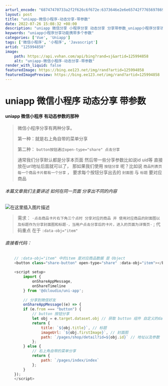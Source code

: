 ```yaml
---
arturl_encode: "68747470733a2f2f626c6f672e:6373646e2e6e65742f77656978696e5f34343135353531382f:61727469636c652f64657461696c732f313235393934383538"
layout: post
title: "uniapp-微信小程序-动态分享-带参数"
date: 2022-07-26 15:08:32 +08:00
description: "uniapp 微信分享 小程序分享 动态分享 分享带参数_uniapp小程序分享功能携带多个参数"
keywords: "uniapp小程序分享功能携带多个参数"
categories: ['Vue', 'Uniapp']
tags: ['微信小程序', '小程序', 'Javascript']
artid: "125994858"
image:
    path: https://api.vvhan.com/api/bing?rand=sj&artid=125994858
    alt: "uniapp-微信小程序-动态分享-带参数"
render_with_liquid: false
featuredImage: https://bing.ee123.net/img/rand?artid=125994858
featuredImagePreview: https://bing.ee123.net/img/rand?artid=125994858
---
```


# uniapp 微信小程序 动态分享 带参数

#### uniapp 微信小程序 有动态参数的那种

> 微信小程序分享有两种分享。
>   
> 第一种：就是右上角自带的菜单分享
>   
> 第二种：
> `button按钮通过open-type="share" 点击分享`
>   
> 通常我们分享默认都是分享本页面 然后带一些分享参数比如说id uid等 直接放在url地址后面就可以了， 那如果我们使用
> `按钮分享`
> 呢？比如说
> `商品列表页 每一个商品卡片都有一个分享`
> ， 要求每个按钮分享出去的
> `封面图`
> 与
> `标题`
> 要对应商品

###### 本篇文章我们主要讲述 如何在同一页面 分享出不同的内容

![在这里插入图片描述](https://i-blog.csdnimg.cn/blog_migrate/5c38436b95a9f18830b5c7ded6e835d2.png)

> 需求：
> `·点击商品卡片右下角三个点时 分享对应的商品 并 使用对应商品的封面图以及标题作为分享封面图和标题·，当用户点击分享后的卡片，进入的页面为详情页·`
> ; 代码重点 在于
> `:data-obj="item"`

###### 直接看代码：

```javascript
	// :data-obj="item" 中的item 是对应商品数据 是 Object
	<button class="share-button" open-type="share" :data-obj="item"></button>
	
	<script setup>
		import {
			onShareAppMessage,
			onShareTimeline
		} from '@dcloudio/uni-app';
		
		// 分享到微信好友
		onShareAppMessage((e) => {
		if (e.from === "button") {
			// button 按钮分享
			let obj = e.target.dataset.obj // 获取 button 组件 自定义的data-obj值
			return {
				title: `${obj.title}`, // 标题
				imageUrl: `${obj.firstImage}`, // 封面图
				path: `/pages/shop/detail?id=${obj.id}` // 地址以及参数 
			};
		} else {
			// 右上角自带的菜单分享
			return {
				path: `/pages/index/index`
			};
		}
	});
	</script>


```